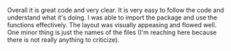 Overall it is great code and very clear. It is very easy to follow the code and understand what it's doing. I was able to import the package and use the functions effectively. The layout was visually appeasing and flowed well. One minor thing is just the names of the files (I'm reaching here because there is not really anything to criticize).
